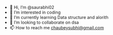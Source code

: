 - 👋 Hi, I’m @saurabhi02
- 👀 I’m interested in coding
- 🌱 I’m currently learning Data structure and alorith
- 💞️ I’m looking to collaborate on dsa 
- 📫 How to reach me chaubeysubhi@gmail.com

<!---
saurabhi02/saurabhi02 is a ✨ special ✨ repository because its `README.md` (this file) appears on your GitHub profile.
You can click the Preview link to take a look at your changes.
--->
